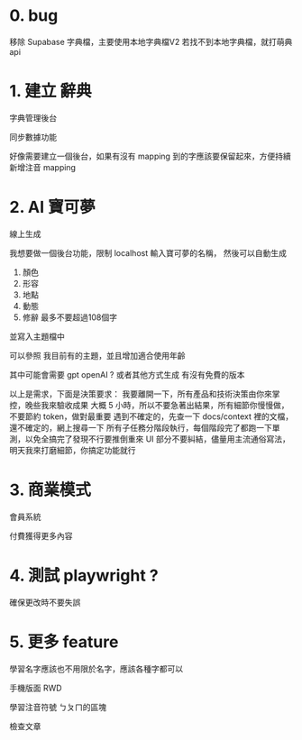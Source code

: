 # 0. bug

移除 Supabase 字典檔，主要使用本地字典檔V2
若找不到本地字典檔，就打萌典api

# 1. 建立 辭典

字典管理後台

  同步數據功能

好像需要建立一個後台，如果有沒有 mapping 到的字應該要保留起來，方便持續新增注音 mapping

# 2. AI 寶可夢

線上生成 

我想要做一個後台功能，限制 localhost 
輸入寶可夢的名稱，
然後可以自動生成
1. 顏色
2. 形容
3. 地點
4. 動態
5. 修辭
最多不要超過108個字

並寫入主題檔中

可以參照 我目前有的主題，並且增加適合使用年齡

其中可能會需要 gpt openAI ? 或者其他方式生成
有沒有免費的版本

以上是需求，下面是決策要求：
我要離開一下，所有產品和技術決策由你來掌控，晚些我來驗收成果
大概 5 小時，所以不要急著出結果，所有細節你慢慢做，不要節約 token，做對最重要
遇到不確定的，先查一下 docs/context 裡的文檔，還不確定的，網上搜尋一下
所有子任務分階段執行，每個階段完了都跑一下單測，以免全搞完了發現不行要推倒重來
UI 部分不要糾結，儘量用主流通俗寫法，明天我來打磨細節，你搞定功能就行

# 3. 商業模式

會員系統

付費獲得更多內容

# 4. 測試 playwright ?

確保更改時不要失誤

# 5. 更多 feature

學習名字應該也不用限於名字，應該各種字都可以

手機版面 RWD

學習注音符號 ㄅㄆㄇ的區塊

檢查文章
